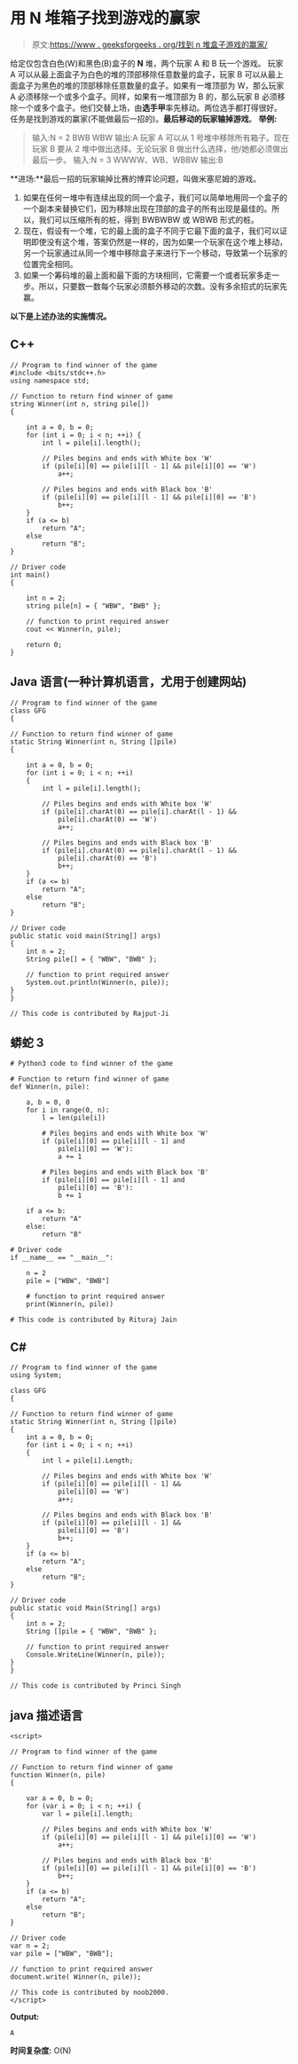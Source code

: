 # 用 N 堆箱子找到游戏的赢家

> 原文:[https://www . geeksforgeeks . org/找到 n 堆盒子游戏的赢家/](https://www.geeksforgeeks.org/find-the-winner-of-the-game-with-n-piles-of-boxes/)

给定仅包含白色(W)和黑色(B)盒子的 **N** 堆，两个玩家 A 和 B 玩一个游戏。
玩家 A 可以从最上面盒子为白色的堆的顶部移除任意数量的盒子，玩家 B 可以从最上面盒子为黑色的堆的顶部移除任意数量的盒子。如果有一堆顶部为 W，那么玩家 A 必须移除一个或多个盒子。同样，如果有一堆顶部为 B 的，那么玩家 B 必须移除一个或多个盒子。他们交替上场，由**选手甲**率先移动。两位选手都打得很好。
任务是找到游戏的赢家(不能做最后一招的)。**最后移动的玩家输掉游戏**。
**举例:**

> 输入:N = 2
> BWB WBW
> 输出:A
> 玩家 A 可以从 1 号堆中移除所有箱子。现在玩家 B 要从 2 堆中做出选择。无论玩家 B 做出什么选择，他/她都必须做出最后一步。
> 输入:N = 3
> WWWW、WB、WBBW
> 输出:B

**进场:**最后一招的玩家输掉比赛的博弈论问题，叫做米塞尼姆的游戏。

1.  如果在任何一堆中有连续出现的同一个盒子，我们可以简单地用同一个盒子的一个副本来替换它们，因为移除出现在顶部的盒子的所有出现是最佳的。所以，我们可以压缩所有的桩，得到 BWBWBW 或 WBWB 形式的桩。
2.  现在，假设有一个堆，它的最上面的盒子不同于它最下面的盒子，我们可以证明即使没有这个堆，答案仍然是一样的，因为如果一个玩家在这个堆上移动，另一个玩家通过从同一个堆中移除盒子来进行下一个移动，导致第一个玩家的位置完全相同。
3.  如果一个筹码堆的最上面和最下面的方块相同，它需要一个或者玩家多走一步。所以，只要数一数每个玩家必须额外移动的次数。没有多余招式的玩家先赢。

**以下是上述办法的实施情况。**

## C++

```
// Program to find winner of the game
#include <bits/stdc++.h>
using namespace std;

// Function to return find winner of game
string Winner(int n, string pile[])
{

    int a = 0, b = 0;
    for (int i = 0; i < n; ++i) {
        int l = pile[i].length();

        // Piles begins and ends with White box 'W'
        if (pile[i][0] == pile[i][l - 1] && pile[i][0] == 'W')
            a++;

        // Piles begins and ends with Black box 'B'
        if (pile[i][0] == pile[i][l - 1] && pile[i][0] == 'B')
            b++;
    }
    if (a <= b)
        return "A";
    else
        return "B";
}

// Driver code
int main()
{

    int n = 2;
    string pile[n] = { "WBW", "BWB" };

    // function to print required answer
    cout << Winner(n, pile);

    return 0;
}
```

## Java 语言(一种计算机语言，尤用于创建网站)

```
// Program to find winner of the game
class GFG
{

// Function to return find winner of game
static String Winner(int n, String []pile)
{

    int a = 0, b = 0;
    for (int i = 0; i < n; ++i)
    {
        int l = pile[i].length();

        // Piles begins and ends with White box 'W'
        if (pile[i].charAt(0) == pile[i].charAt(l - 1) &&
            pile[i].charAt(0) == 'W')
            a++;

        // Piles begins and ends with Black box 'B'
        if (pile[i].charAt(0) == pile[i].charAt(l - 1) &&
            pile[i].charAt(0) == 'B')
            b++;
    }
    if (a <= b)
        return "A";
    else
        return "B";
}

// Driver code
public static void main(String[] args)
{
    int n = 2;
    String pile[] = { "WBW", "BWB" };

    // function to print required answer
    System.out.println(Winner(n, pile));
}
}

// This code is contributed by Rajput-Ji
```

## 蟒蛇 3

```
# Python3 code to find winner of the game

# Function to return find winner of game
def Winner(n, pile):

    a, b = 0, 0
    for i in range(0, n):
        l = len(pile[i])

        # Piles begins and ends with White box 'W'
        if (pile[i][0] == pile[i][l - 1] and
            pile[i][0] == 'W'):
            a += 1

        # Piles begins and ends with Black box 'B'
        if (pile[i][0] == pile[i][l - 1] and
            pile[i][0] == 'B'):
            b += 1

    if a <= b:
        return "A"
    else:
        return "B"

# Driver code
if __name__ == "__main__":

    n = 2
    pile = ["WBW", "BWB"]

    # function to print required answer
    print(Winner(n, pile))

# This code is contributed by Rituraj Jain
```

## C#

```
// Program to find winner of the game
using System;

class GFG
{

// Function to return find winner of game
static String Winner(int n, String []pile)
{
    int a = 0, b = 0;
    for (int i = 0; i < n; ++i)
    {
        int l = pile[i].Length;

        // Piles begins and ends with White box 'W'
        if (pile[i][0] == pile[i][l - 1] &&
            pile[i][0] == 'W')
            a++;

        // Piles begins and ends with Black box 'B'
        if (pile[i][0] == pile[i][l - 1] &&
            pile[i][0] == 'B')
            b++;
    }
    if (a <= b)
        return "A";
    else
        return "B";
}

// Driver code
public static void Main(String[] args)
{
    int n = 2;
    String []pile = { "WBW", "BWB" };

    // function to print required answer
    Console.WriteLine(Winner(n, pile));
}
}

// This code is contributed by Princi Singh
```

## java 描述语言

```
<script>

// Program to find winner of the game

// Function to return find winner of game
function Winner(n, pile)
{

    var a = 0, b = 0;
    for (var i = 0; i < n; ++i) {
        var l = pile[i].length;

        // Piles begins and ends with White box 'W'
        if (pile[i][0] == pile[i][l - 1] && pile[i][0] == 'W')
            a++;

        // Piles begins and ends with Black box 'B'
        if (pile[i][0] == pile[i][l - 1] && pile[i][0] == 'B')
            b++;
    }
    if (a <= b)
        return "A";
    else
        return "B";
}

// Driver code
var n = 2;
var pile = ["WBW", "BWB"];

// function to print required answer
document.write( Winner(n, pile));

// This code is contributed by noob2000.
</script>
```

**Output:** 

```
A
```

**时间复杂度:** O(N)